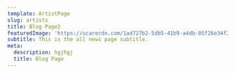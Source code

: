 ```yaml
---
template: ArtistPage
slug: artists
title: Blog Page2
featuredImage: 'https://ucarecdn.com/1ad727b2-5db5-41b9-a4db-05f26e34f273/'
subtitle: This is the all news page subtitle.
meta:
  description: hgjhgj
  title: Blog Page
---
```

